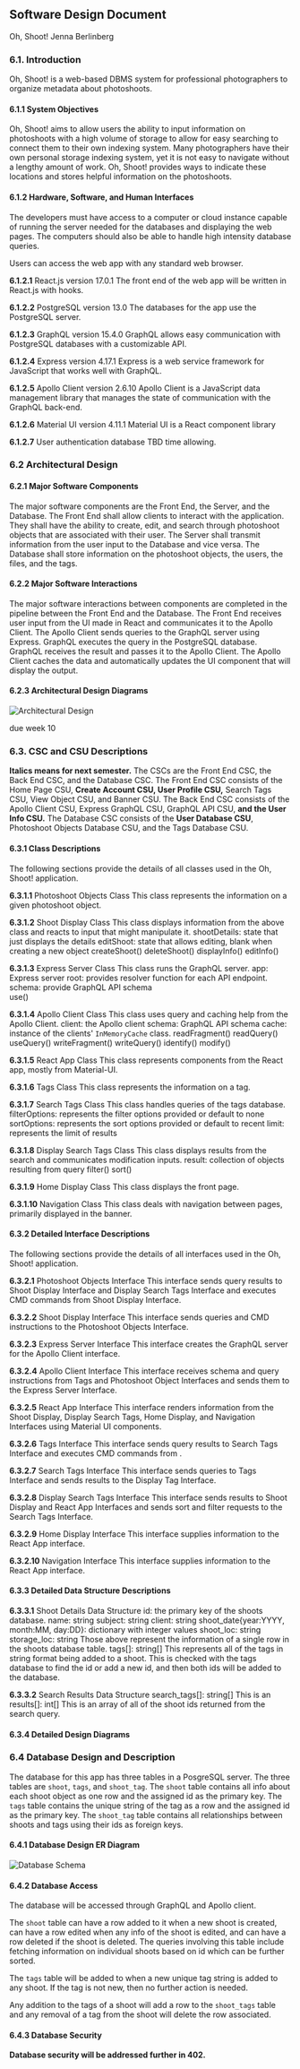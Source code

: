 ## Software Design Document
Oh, Shoot!
Jenna Berlinberg

### 6.1. Introduction
Oh, Shoot! is a web-based DBMS system for professional photographers to organize metadata about photoshoots.

#### 6.1.1 System Objectives
Oh, Shoot! aims to allow users the ability to input information on photoshoots with a high volume of storage to allow for easy searching to connect them to their own indexing system. Many photographers have their own personal storage indexing system, yet it is not easy to navigate without a lengthy amount of work. Oh, Shoot! provides ways to indicate these locations and stores helpful information on the photoshoots.

#### 6.1.2 Hardware, Software, and Human Interfaces

The developers must have access to a computer or cloud instance capable of running the server needed for the databases and displaying the web pages. The computers should also be able to handle high intensity database queries.

Users can access the web app with any standard web browser.

  __6.1.2.1__ React.js version 17.0.1
The front end of the web app will be written in React.js with hooks.

  __6.1.2.2__ PostgreSQL version 13.0
The databases for the app use the PostgreSQL server.

  __6.1.2.3__ GraphQL version 15.4.0
GraphQL allows easy communication with PostgreSQL databases with a customizable API.

  __6.1.2.4__ Express version 4.17.1
Express is a web service framework for JavaScript that works well with GraphQL.

  __6.1.2.5__ Apollo Client version 2.6.10
Apollo Client is a JavaScript data management library that manages the state of communication with the GraphQL back-end.

  __6.1.2.6__ Material UI version 4.11.1 
 Material UI is a React component library

  __6.1.2.7__ User authentication database
TBD time allowing.

### 6.2 Architectural Design

#### 6.2.1 Major Software Components
The major software components are the Front End, the Server, and the Database.
The Front End shall allow clients to interact with the application. They shall have the ability to create, edit, and search through photoshoot objects that are associated with their user.
The Server shall transmit information from the user input to the Database and vice versa.
The Database shall store information on the photoshoot objects, the users, the files, and the tags.

#### 6.2.2 Major Software Interactions
The major software interactions between components are completed in the pipeline between the Front End and the Database.
The Front End receives user input from the UI made in React and communicates it to the Apollo Client. The Apollo Client sends queries to the GraphQL server using Express. GraphQL executes the query in the PostgreSQL database.
GraphQL receives the result and passes it to the Apollo Client. The Apollo Client caches the data and automatically updates the UI component that will display the output.

#### 6.2.3 Architectural Design Diagrams
![Architectural Design](/sdf/img/arch_design.png)

due week 10
### 6.3. CSC and CSU Descriptions
**Italics means for next semester.**
The CSCs are the Front End CSC, the Back End CSC, and the Database CSC.
The Front End CSC consists of the Home Page CSU, **Create Account CSU, User Profile CSU,** Search Tags CSU, View Object CSU, and Banner CSU.
The Back End CSC consists of the Apollo Client CSU, Express GraphQL CSU, GraphQL API CSU, **and the User Info CSU.**
The Database CSC consists of the **User Database CSU**, Photoshoot Objects Database CSU, and the Tags Database CSU.

#### 6.3.1 Class Descriptions
The following sections provide the details of all classes used in the Oh, Shoot! application.

__6.3.1.1__ Photoshoot Objects Class
This class represents the information on a given photoshoot object.


__6.3.1.2__ Shoot Display Class
This class displays information from the above class and reacts to input that might manipulate it.
shootDetails: state that just displays the details
editShoot: state that allows editing, blank when creating a new object 
createShoot()
deleteShoot()
displayInfo()
editInfo()

__6.3.1.3__ Express Server Class
This class runs the GraphQL server.
app: Express server
root: provides resolver function for each API endpoint.
schema: provide GraphQL API schema  
use()

__6.3.1.4__ Apollo Client Class
This class uses query and caching help from the Apollo Client.
client: the Apollo client
schema: GraphQL API schema
cache: instance of the clients' `InMemoryCache` class.
readFragment()
readQuery()
useQuery()
writeFragment()
writeQuery()
identify()
modify()

__6.3.1.5__ React App Class
This class represents components from the React app, mostly from Material-UI.

__6.3.1.6__ Tags Class
This class represents the information on a tag.

__6.3.1.7__ Search Tags Class
This class handles queries of the tags database.
filterOptions: represents the filter options provided or default to none
sortOptions: represents the sort options provided or default to recent
limit: represents the limit of results

__6.3.1.8__ Display Search Tags Class
This class displays results from the search and communicates modification inputs.
result: collection of objects resulting from query
filter()
sort()

__6.3.1.9__ Home Display Class
This class displays the front page.

__6.3.1.10__ Navigation Class
This class deals with navigation between pages, primarily displayed in the banner.

#### 6.3.2 Detailed Interface Descriptions
The following sections provide the details of all interfaces used in the Oh, Shoot! application.

__6.3.2.1__ Photoshoot Objects Interface
This interface sends query results to Shoot Display Interface and Display Search Tags Interface and executes CMD commands from Shoot Display Interface.

__6.3.2.2__ Shoot Display Interface
This interface sends queries and CMD instructions to the Photoshoot Objects Interface.

__6.3.2.3__ Express Server Interface
This interface creates the GraphQL server for the Apollo Client interface.

__6.3.2.4__ Apollo Client Interface
This interface receives schema and query instructions from Tags and Photoshoot Object Interfaces and sends them to the Express Server Interface.

__6.3.2.5__ React App Interface
This interface renders information from the Shoot Display, Display Search Tags, Home Display, and Navigation Interfaces using Material UI components.

__6.3.2.6__ Tags Interface
This interface sends query results to Search Tags Interface and executes CMD commands from .

__6.3.2.7__ Search Tags Interface
This interface sends queries to Tags Interface and sends results to the Display Tag Interface.  

__6.3.2.8__ Display Search Tags Interface
This interface sends results to Shoot Display and React App Interfaces and sends sort and filter requests to the Search Tags Interface.

__6.3.2.9__ Home Display Interface
This interface supplies information to the React App interface.

__6.3.2.10__ Navigation Interface
This interface supplies information to the React App interface.

#### 6.3.3 Detailed Data Structure Descriptions

  __6.3.3.1__ Shoot Details Data Structure
  id: the primary key of the shoots database.
  name: string
  subject: string
  client: string
  shoot_date{year:YYYY, month:MM, day:DD}: dictionary with integer values
  shoot_loc: string
  storage_loc: string
  Those above represent the information of a single row in the shoots database table.
  tags\[\]: string\[\] 
  This represents all of the tags in string format being added to a shoot. This is checked with the tags database to find the id or add a new id, and then both ids will be added to the database. 
  
  __6.3.3.2__ Search Results Data Structure
  search_tags\[\]: string\[\] 
  This is an 
  results\[\]: int\[\] 
  This is an array of all of the shoot ids returned from the search query.

#### 6.3.4 Detailed Design Diagrams

### 6.4 Database Design and Description
The database for this app has three tables in a PosgreSQL server. The three tables are `shoot`, `tags`, and   `shoot_tag`. The `shoot` table contains all info about each shoot object as one row and the assigned id as the primary key. The `tags` table contains the unique string of the tag as a row and the assigned id as the primary key. The `shoot_tag` table contains all relationships between shoots and tags using their ids as foreign keys. 

#### 6.4.1 Database Design ER Diagram

![Database Schema](/sdf/img/db_erd.png)

#### 6.4.2 Database Access
The database will be accessed through GraphQL and Apollo client. 

The `shoot` table can have a row added to it when a new shoot is created, can have a row edited when any info of the shoot is edited, and can have a row deleted if the shoot is deleted. The queries involving this table include fetching information on individual shoots based on id which can be further sorted. 

The `tags` table will be added to when a new unique tag string is added to any shoot. If the tag is not new, then no further action is needed.

Any addition to the tags of a shoot will add a row to the `shoot_tags` table and any removal of a tag from the shoot will delete the row associated. 

#### 6.4.3 Database Security

__Database security will be addressed further in 402.__
